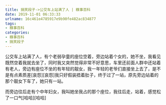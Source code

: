 ```yaml
---
title: 搞笑段子->公交车上站满了人 | 糗事百科
date: 2019-11-01 06:33:33
urlname: 16c461e4785917e9b90fe482ac834877
tags: 
- 糗事百科
categories:
- 糗事百科
- 搞笑段子
---
```

公交车上站满了人，有个老弱孕童的座位空着，旁边站着个女的，她不坐，我看见既然空着我就去坐了，同时我又突然觉得非常不好意思，车里还前面人群中还站着有老人，旁边有座位不坐的有年轻的靓女，我一年轻的老爷们直接坐上去了，是不是有点素质差[哀怨][哀怨]我只好假装捂着肚子，终于过了一站，原先旁边站着的那个靓女下车了，她只有一站。

而旁边往后走有个中年妇女，我叫她坐我占的那个座位，我往后走，站着，感觉松了一口气[哈哈][哈哈]


